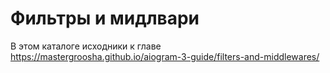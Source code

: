 # Фильтры и мидлвари

В этом каталоге исходники к главе https://mastergroosha.github.io/aiogram-3-guide/filters-and-middlewares/
